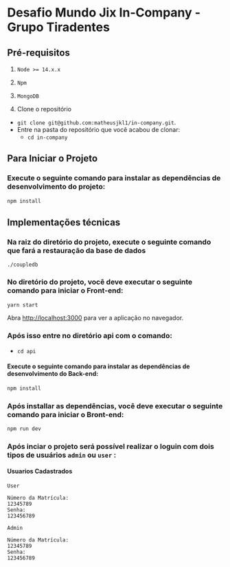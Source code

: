 # Desafio Mundo Jix In-Company - Grupo Tiradentes

## Pré-requisitos
  1. `Node >= 14.x.x`
  2. `Npm`
  3. `MongoDB`

1. Clone o repositório
  * `git clone git@github.com:matheusjkl1/in-company.git`.
  * Entre na pasta do repositório que você acabou de clonar:
    * `cd in-company`
 
## Para Iniciar o Projeto

### Execute o seguinte comando para instalar as dependências de desenvolvimento do projeto: 
```sh
npm install
```

## Implementações técnicas

### Na raiz do diretório do projeto, execute o seguinte comando que fará a restauração da base de dados
```
./coupledb
```
### No diretório do projeto, você deve executar o seguinte comando para iniciar o Front-end:

```sh
yarn start
```

Abra [http://localhost:3000](http://localhost:3000) para ver a aplicação no navegador.


### Após isso entre no diretório api com o comando:
 * `cd api`

#### Execute o seguinte comando para instalar as dependências de desenvolvimento do Back-end: 
```sh
npm install
```
### Após installar as dependências, você deve executar o seguinte comando para iniciar o Bront-end:

```sh
npm run dev
```

### Após inciar o projeto será possível realizar o loguin com dois tipos de usuários `admin` ou `user` :

#### Usuarios Cadastrados

`User`
```
Número da Matrícula:
12345789
Senha:
123456789

```

` Admin `
```
Número da Matrícula:
12345789
Senha:
123456789
```

